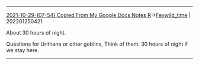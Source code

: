 ---
---

***
[2021-10-29-(07-54) Copied From My Google Docs Notes R](../../sessions/notes_brian/2021-10-29-(07-54)%20Copied%20From%20My%20Google%20Docs%20Notes%20R.md)->[Feywild_time](Insights/Attach/Feywild_time.md) | 202201250421

About 30 hours of night.

  

Questions for Urithana or other goblins, Think of them. 30 hours of night if we stay here.

***
